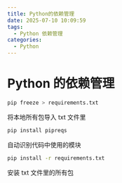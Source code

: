 ```yaml
---
title: Python的依赖管理
date: 2025-07-10 10:09:59
tags:
  - Python 依赖管理
categories:
  - Python
---
```


# Python 的依赖管理

```bash
pip freeze > requirements.txt
```

将本地所有包导入 txt 文件里

```bash
pip install pipreqs
```

自动识别代码中使用的模块

```bash
pip install -r requirements.txt
```

安装 txt 文件里的所有包
